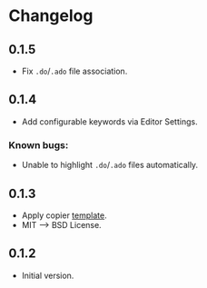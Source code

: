 # Changelog

<!-- <START NEW CHANGELOG ENTRY> -->

## 0.1.5

- Fix `.do`/`.ado` file association.

<!-- <END NEW CHANGELOG ENTRY> -->

## 0.1.4

- Add configurable keywords via Editor Settings.

### Known bugs:

- Unable to highlight `.do`/`.ado` files automatically.

## 0.1.3

- Apply copier [template](https://github.com/jupyterlab/extension-template).
- MIT --> BSD License.

## 0.1.2

- Initial version.
